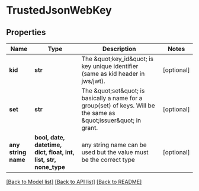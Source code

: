 # TrustedJsonWebKey


## Properties
Name | Type | Description | Notes
------------ | ------------- | ------------- | -------------
**kid** | **str** | The \&quot;key_id\&quot; is key unique identifier (same as kid header in jws/jwt). | [optional] 
**set** | **str** | The \&quot;set\&quot; is basically a name for a group(set) of keys. Will be the same as \&quot;issuer\&quot; in grant. | [optional] 
**any string name** | **bool, date, datetime, dict, float, int, list, str, none_type** | any string name can be used but the value must be the correct type | [optional]

[[Back to Model list]](../README.md#documentation-for-models) [[Back to API list]](../README.md#documentation-for-api-endpoints) [[Back to README]](../README.md)



